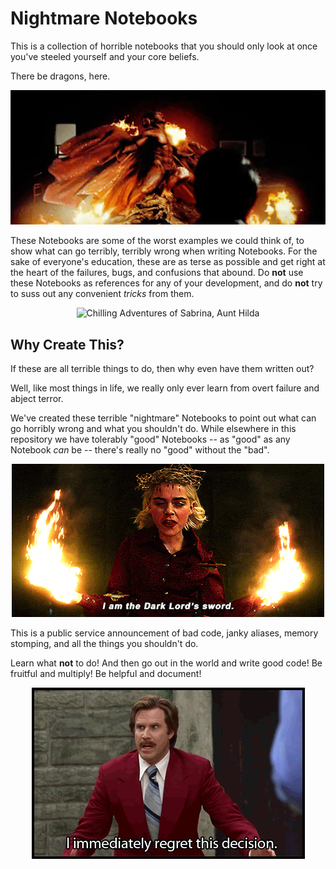 # Nightmare Notebooks

This is a collection of horrible notebooks that you should only look at once you've steeled yourself and your core beliefs.

There be dragons, here.

<div align="center">
  
![Thanks, I Hate It](../imgs/Hannibal-s03-RedDragon.gif)

</div>

These Notebooks are some of the worst examples we could think of, to show what can go terribly, terribly wrong when writing Notebooks. For the sake of everyone's education, these are as terse as possible and get right at the heart of the failures, bugs, and confusions that abound. Do __not__ use these Notebooks as references for any of your development, and do __not__ try to suss out any convenient _tricks_ from them.

<div align="center">
  
![Chilling Adventures of Sabrina, Aunt Hilda](../imgs/ChillingSabrina-Hilda-SlowlyEatAway.gif)

</div>

## Why Create This?

If these are all terrible things to do, then why even have them written out?

Well, like most things in life, we really only ever learn from overt failure and abject terror.

We've created these terrible "nightmare" Notebooks to point out what can go horribly wrong and what you shouldn't do. While elsewhere in this repository we have tolerably "good" Notebooks -- as "good" as any Notebook _can_ be -- there's really no "good" without the "bad".

<div align="center">
  
![Chilling Adventures of Sabrina, Dark Lord's Sword](../imgs/ChillingSabrina-Sabrina-DarkLordSword.gif)

</div>

This is a public service announcement of bad code, janky aliases, memory stomping, and all the things you shouldn't do.

Learn what __not__ to do! And then go out in the world and write good code! Be fruitful and multiply! Be helpful and document!

<div align="center">
  
![Anchorman, Regre](../imgs/Anchorman-RonBurgundy-ImmediatelyRegret.gif)

</div>
